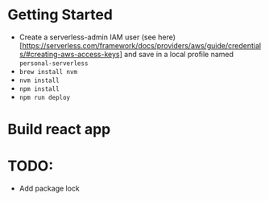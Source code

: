 # Getting Started
- Create a serverless-admin IAM user (see here)[https://serverless.com/framework/docs/providers/aws/guide/credentials/#creating-aws-access-keys] and save in a local profile named ```personal-serverless``` 
- ```brew install nvm``` 
- ```nvm install```
- ```npm install```
- ```npm run deploy```

# Build react app

# TODO:
- Add package lock